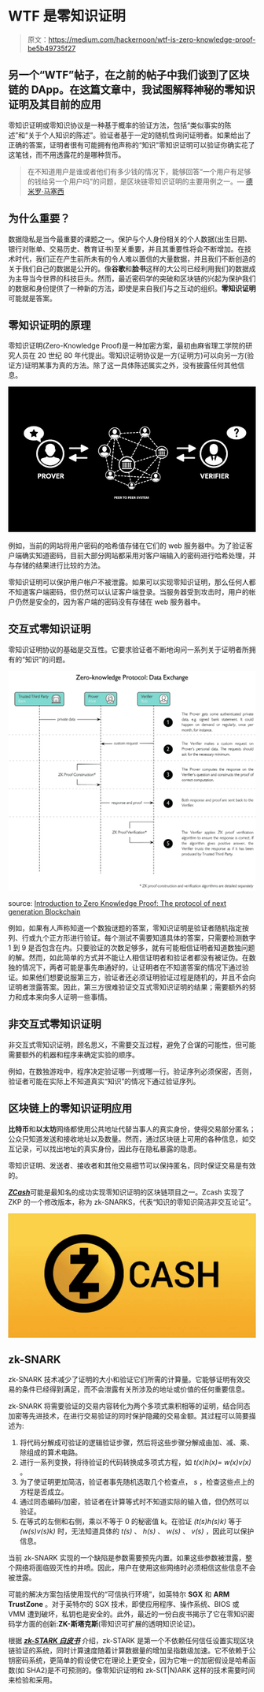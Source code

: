 # WTF 是零知识证明

> 原文：<https://medium.com/hackernoon/wtf-is-zero-knowledge-proof-be5b49735f27>

## 另一个“WTF”帖子，在之前的帖子中我们谈到了区块链的 DApp。在这篇文章中，我试图解释神秘的零知识证明及其目前的应用

零知识证明或零知识协议是一种基于概率的验证方法，包括“类似事实的陈述”和“关于个人知识的陈述”。验证者基于一定的随机性询问证明者。如果给出了正确的答案，证明者很有可能拥有他声称的“知识”零知识证明可以验证你确实花了这笔钱，而不用透露花的是哪种货币。

> 在不知道用户是谁或者他们有多少钱的情况下，能够回答“一个用户有足够的钱给另一个用户吗”的问题，是区块链零知识证明的主要用例之一。— [德米罗·马塞西](/coinmonks/blockchain-zero-knowledge-proof-in-a-nutshell-f0684a669a68)

## **为什么重要？**

数据隐私是当今最重要的课题之一。保护与个人身份相关的个人数据(出生日期、银行对账单、交易历史、教育证书)至关重要，并且其重要性将会不断增加。在技术时代，我们正在产生前所未有的令人难以置信的大量数据，并且我们不断创造的关于我们自己的数据是公开的。像**谷歌**和**脸书**这样的大公司已经利用我们的数据成为主导当今世界的科技巨头。然而，最近密码学的突破和区块链的兴起为保护我们的数据和身份提供了一种新的方法，即使是来自我们与之互动的组织。**零知识证明**可能就是答案。

## **零知识证明的原理**

零知识证明(Zero-Knowledge Proof)是一种加密方案，最初由麻省理工学院的研究人员在 20 世纪 80 年代提出。零知识证明协议是一方(证明方)可以向另一方(验证方)证明某事为真的方法。除了这一具体陈述属实之外，没有披露任何其他信息。

![](img/0e01189f6cb8c5f9b956d42f68237a1e.png)

例如，当前的网站将用户密码的哈希值存储在它们的 web 服务器中。为了验证客户端确实知道密码，目前大部分网站都采用对客户端输入的密码进行哈希处理，并与存储的结果进行比较的方法。

零知识证明可以保护用户帐户不被泄露。如果可以实现零知识证明，那么任何人都不知道客户端密码，但仍然可以认证客户端登录。当服务器受到攻击时，用户的帐户仍然是安全的，因为客户端的密码没有存储在 web 服务器中。

## **交互式零知识证明**

零知识证明协议的基础是交互性。它要求验证者不断地询问一系列关于证明者所拥有的“知识”的问题。

![](img/f22f95e1eb759633b7333d770b1f65c6.png)

source: [Introduction to Zero Knowledge Proof: The protocol of next generation Blockchain](/coinmonks/introduction-to-zero-knowledge-proof-the-protocol-of-next-generation-blockchain-305b2fc7f8e5)

例如，如果有人声称知道一个数独谜题的答案，零知识证明是验证者随机指定按列、行或九个正方形进行验证。每个测试不需要知道具体的答案，只需要检测数字 1 到 9 是否包含在内。只要验证的次数足够多，就有可能相信证明者知道数独问题的解。然而，如此简单的方式并不能让人相信证明者和验证者都没有被证伪。在数独的情况下，两者可能是事先串通好的，让证明者在不知道答案的情况下通过验证。如果他们想要说服第三方，验证者还必须证明验证过程是随机的，并且不会向证明者泄露答案。因此，第三方很难验证交互式零知识证明的结果；需要额外的努力和成本来向多人证明一些事情。

## **非交互式零知识证明**

非交互式零知识证明，顾名思义，不需要交互过程，避免了合谋的可能性，但可能需要额外的机器和程序来确定实验的顺序。

例如，在数独游戏中，程序决定验证哪一列或哪一行。验证序列必须保密，否则，验证者可能在实际上不知道真实“知识”的情况下通过验证序列。

## **区块链上的零知识证明应用**

**比特币**和**以太坊**网络都使用公共地址代替当事人的真实身份，使得交易部分匿名；公众只知道发送和接收地址以及数量。然而，通过区块链上可用的各种信息，如交互记录，可以找出地址的真实身份，因此存在隐私暴露的隐患。

零知识证明、发送者、接收者和其他交易细节可以保持匿名，同时保证交易是有效的。

[***ZCash***](https://z.cash/technology/zksnarks)可能是最知名的成功实现零知识证明的区块链项目之一。Zcash 实现了 ZKP 的一个修改版本，称为 zk-SNARKS，代表“知识的零知识简洁非交互论证”。

![](img/2254222d0aad5cb9df1e9f635efe3df2.png)

## **zk-SNARK**

zk-SNARK 技术减少了证明的大小和验证它们所需的计算量。它能够证明有效交易的条件已经得到满足，而不会泄露有关所涉及的地址或价值的任何重要信息。

zk-SNARK 将需要验证的交易内容转化为两个多项式乘积相等的证明，结合同态加密等先进技术，在进行交易验证的同时保护隐藏的交易金额。其过程可以简要描述为:

1.  将代码分解成可验证的逻辑验证步骤，然后将这些步骤分解成由加、减、乘、除组成的算术电路。
2.  进行一系列变换，将待验证的代码转换成多项式方程，如 *t(x)h(x)= w(x)v(x)* 。
3.  为了使证明更加简洁，验证者事先随机选取几个检查点， *s* ，检查这些点上的方程是否成立。
4.  通过同态编码/加密，验证者在计算等式时不知道实际的输入值，但仍然可以验证。
5.  在等式的左侧和右侧，乘以不等于 0 的秘密值 k。在验证 *(t(s)h(s)k)* 等于 *(w(s)v(s)k)* 时，无法知道具体的 *t(s)* 、 *h(s)* 、 *w(s)* 、 *v(s)* ，因此可以保护信息。

当前 zk-SNARK 实现的一个缺陷是参数需要预先内置。如果这些参数被泄露，整个网络将面临毁灭性的井喷。因此，用户在使用这些网络时必须相信这些信息不会被泄露。

可能的解决方案包括使用现代的“可信执行环境”，如英特尔 **SGX** 和 **ARM TrustZone** 。对于英特尔的 SGX 技术，即使应用程序、操作系统、BIOS 或 VMM 遭到破坏，私钥也是安全的。此外，最近的一份白皮书揭示了它在零知识密码学方面的创新:**ZK-斯塔克斯**(零知识可扩展的透明知识论证)。

根据 [***zk-STARK 白皮书***](https://eprint.iacr.org/2018/046) 介绍，zk-STARK 是第一个不依赖任何信任设置实现区块链验证的系统，同时计算速度随着计算数据量的增加呈指数级加速。它不依赖于公钥密码系统，更简单的假设使它在理论上更安全，因为它唯一的加密假设是哈希函数(如 SHA2)是不可预测的。像零知识证明和 zk-S(T|N)ARK 这样的技术需要时间来检验和采用。